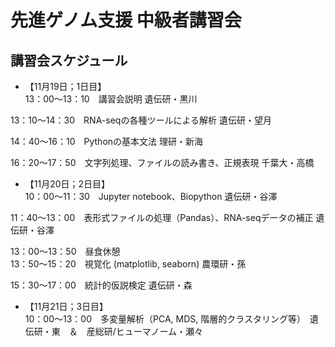 # 先進ゲノム支援 中級者講習会

## 講習会スケジュール
* 【11月19日；1日目】  
13：00～13：10　講習会説明 遺伝研・黒川

13：10～14：30　RNA-seqの各種ツールによる解析 遺伝研・望月 

14：40～16：10　Pythonの基本文法 理研・新海

16：20～17：50　文字列処理、ファイルの読み書き、正規表現 千葉大・高橋

* 【11月20日；2日目】  
10：00～11：30　Jupyter notebook、Biopython 遺伝研・谷澤

11：40〜13：00　表形式ファイルの処理（Pandas）、RNA-seqデータの補正 遺伝研・谷澤

13：00〜13：50　昼食休憩  
13：50〜15：20　視覚化 (matplotlib, seaborn) 農環研・孫

15：30〜17：00　統計的仮説検定 遺伝研・森

* 【11月21日；3日目】  
10：00～13：00　多変量解析（PCA, MDS, 階層的クラスタリング等）　遺伝研・東　＆　産総研/ヒューマノーム・瀬々

